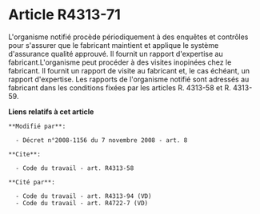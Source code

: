 # Article R4313-71

L'organisme notifié procède périodiquement à des enquêtes et contrôles pour s'assurer que le fabricant maintient et applique
le système d'assurance qualité approuvé. Il fournit un rapport d'expertise au fabricant.L'organisme peut procéder à des
visites inopinées chez le fabricant. Il fournit un rapport de visite au fabricant et, le cas échéant, un rapport d'expertise.
Les rapports de l'organisme notifié sont adressés au fabricant dans les conditions fixées par les articles R. 4313-58 et R.
4313-59.

**Liens relatifs à cet article**

	**Modifié par**:

	  - Décret n°2008-1156 du 7 novembre 2008 - art. 8

	**Cite**:

	  - Code du travail - art. R4313-58

	**Cité par**:

	  - Code du travail - art. R4313-94 (VD)
	  - Code du travail - art. R4722-7 (VD)
